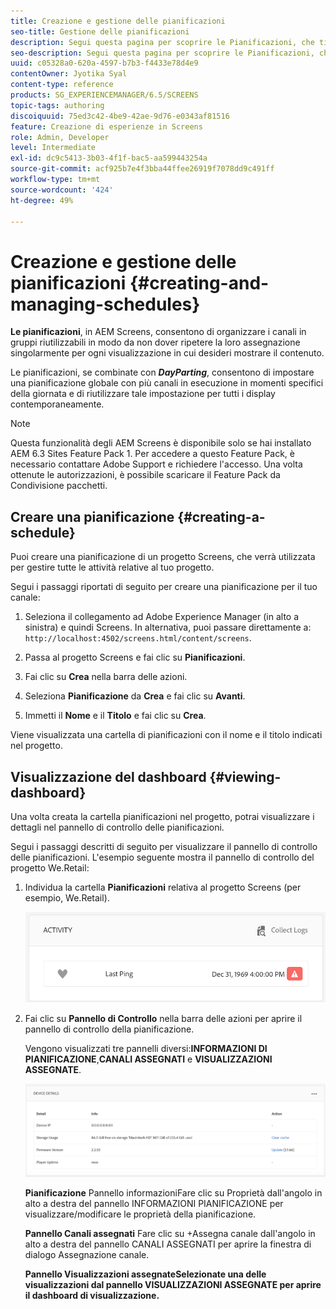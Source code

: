 ```yaml
---
title: Creazione e gestione delle pianificazioni
seo-title: Gestione delle pianificazioni
description: Segui questa pagina per scoprire le Pianificazioni, che ti consente di organizzare i canali in gruppi riutilizzabili in modo da non dover ripetere la loro assegnazione singolarmente per ogni visualizzazione in cui desideri mostrare il contenuto.
seo-description: Segui questa pagina per scoprire le Pianificazioni, che ti consente di organizzare i canali in gruppi riutilizzabili in modo da non dover ripetere la loro assegnazione singolarmente per ogni visualizzazione in cui desideri mostrare il contenuto.
uuid: c05328a0-620a-4597-b7b3-f4433e78d4e9
contentOwner: Jyotika Syal
content-type: reference
products: SG_EXPERIENCEMANAGER/6.5/SCREENS
topic-tags: authoring
discoiquuid: 75ed3c42-4be9-42ae-9d76-e0343af81516
feature: Creazione di esperienze in Screens
role: Admin, Developer
level: Intermediate
exl-id: dc9c5413-3b03-4f1f-bac5-aa599443254a
source-git-commit: acf925b7e4f3bba44ffee26919f7078dd9c491ff
workflow-type: tm+mt
source-wordcount: '424'
ht-degree: 49%

---
```


# Creazione e gestione delle pianificazioni {#creating-and-managing-schedules}

**Le pianificazioni**, in AEM Screens, consentono di organizzare i canali in gruppi riutilizzabili in modo da non dover ripetere la loro assegnazione singolarmente per ogni visualizzazione in cui desideri mostrare il contenuto.

Le pianificazioni, se combinate con ***DayParting***, consentono di impostare una pianificazione globale con più canali in esecuzione in momenti specifici della giornata e di riutilizzare tale impostazione per tutti i display contemporaneamente.

>[!NOTE]
>
>Questa funzionalità degli AEM Screens è disponibile solo se hai installato AEM 6.3 Sites Feature Pack 1. Per accedere a questo Feature Pack, è necessario contattare Adobe Support e richiedere l&#39;accesso. Una volta ottenute le autorizzazioni, è possibile scaricare il Feature Pack da Condivisione pacchetti.

## Creare una pianificazione {#creating-a-schedule}

Puoi creare una pianificazione di un progetto Screens, che verrà utilizzata per gestire tutte le attività relative al tuo progetto.

Segui i passaggi riportati di seguito per creare una pianificazione per il tuo canale:

1. Seleziona il collegamento ad Adobe Experience Manager (in alto a sinistra) e quindi Screens. In alternativa, puoi passare direttamente a: `http://localhost:4502/screens.html/content/screens`.
1. Passa al progetto Screens e fai clic su **Pianificazioni**.
1. Fai clic su **Crea** nella barra delle azioni.
1. Seleziona **Pianificazione** da **Crea** e fai clic su **Avanti**.

1. Immetti il **Nome** e il **Titolo** e fai clic su **Crea**.

Viene visualizzata una cartella di pianificazioni con il nome e il titolo indicati nel progetto.


## Visualizzazione del dashboard {#viewing-dashboard}

Una volta creata la cartella pianificazioni nel progetto, potrai visualizzare i dettagli nel pannello di controllo delle pianificazioni.

Segui i passaggi descritti di seguito per visualizzare il pannello di controllo delle pianificazioni. L&#39;esempio seguente mostra il pannello di controllo del progetto We.Retail:

1. Individua la cartella **Pianificazioni** relativa al progetto Screens (per esempio, We.Retail).

   ![chlimage_1](assets/chlimage_1.png)

1. Fai clic su **Pannello di Controllo** nella barra delle azioni per aprire il pannello di controllo della pianificazione.

   Vengono visualizzati tre pannelli diversi:**INFORMAZIONI DI PIANIFICAZIONE**,**CANALI ASSEGNATI** e **VISUALIZZAZIONI ASSEGNATE**.

   ![chlimage_1-1](assets/chlimage_1-1.png)

   **Pianificazione** Pannello informazioniFare clic su Proprietà dall&#39;angolo in alto a destra del pannello INFORMAZIONI PIANIFICAZIONE per visualizzare/modificare le proprietà della pianificazione.

   **Pannello Canali assegnati** Fare clic su +Assegna canale dall&#39;angolo in alto a destra del pannello CANALI ASSEGNATI per aprire la finestra di dialogo Assegnazione canale.

   **Pannello Visualizzazioni assegnateSelezionate una delle visualizzazioni dal pannello VISUALIZZAZIONI ASSEGNATE per aprire il dashboard di visualizzazione.** 
